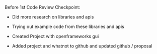 Before 1st Code Review Checkpoint:

 * Did more research on libraries and apis

 * Trying out example code from these libraries and apis

 * Created Project with openframeworks gui

 * Added project and whatnot to github and updated github / proposal
